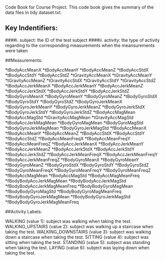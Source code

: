 Code Book for Course Project.
This code book gives the summary of the data files in tidy dataset.txt.

## Key Indentifiers:

####i. subject: the ID of the test subject
####ii. activity: the type of activity regarding to the corresponding measurements when the meansurements were taken

##Measurements:

*tBodyAccMeanX *tBodyAccMeanY *tBodyAccMeanZ *tBodyAccStdX *tBodyAccStdY *tBodyAccStdZ *tGravityAccMeanX *tGravityAccMeanY
*tGravityAccMeanZ *tGravityAccStdX *tGravityAccStdY *tGravityAccStdZ *tBodyAccJerkMeanX *tBodyAccJerkMeanY *tBodyAccJerkMeanZ
*tBodyAccJerkStdX *tBodyAccJerkStdY *tBodyAccJerkStdZ *tBodyGyroMeanX *tBodyGyroMeanY *tBodyGyroMeanZ *tBodyGyroStdX *tBodyGyroStdY
*tBodyGyroStdZ *tBodyGyroJerkMeanX *tBodyGyroJerkMeanY *tBodyGyroJerkMeanZ *tBodyGyroJerkStdX *tBodyGyroJerkStdY *tBodyGyroJerkStdZ
*tBodyAccMagMean *tBodyAccMagStd *tGravityAccMagMean *tGravityAccMagStd *tBodyAccJerkMagMean *tBodyGyroMagMean *tBodyGyroMagStd
*tBodyGyroJerkMagMean *tBodyGyroJerkMagStd *fBodyAccMeanX *fBodyAccMeanY *fBodyAccMeanZ *fBodyAccStdX *fBodyAccStdY *fBodyAccStdZ
*fBodyAccMeanFreqX *fBodyAccMeanFreqY *fBodyAccMeanFreqZ *fBodyAccJerkMeanX *fBodyAccJerkMeanY *fBodyAccJerkMeanZ *fBodyAccJerkStdX
*fBodyAccJerkStdY *fBodyAccJerkStdZ *fBodyAccJerkMeanFreqX *fBodyAccJerkMeanFreqY *fBodyAccJerkMeanFreqZ *fBodyGyroMeanX
*fBodyGyroMeanY *fBodyGyroMeanZ *fBodyGyroStdX *fBodyGyroStdY *fBodyGyroStdZ *fBodyGyroMeanFreqX *fBodyGyroMeanFreqY
*fBodyGyroMeanFreqZ *fBodyAccMagMean *fBodyAccMagStd *fBodyAccMagMeanFreq *fBodyBodyAccJerkMagMean *fBodyBodyAccJerkMagStd
*fBodyBodyAccJerkMagMeanFreq *fBodyBodyGyroMagMean *fBodyBodyGyroMagStd *fBodyBodyGyroMagMeanFreq *fBodyBodyGyroJerkMagMean
*fBodyBodyGyroJerkMagStd *fBodyBodyGyroJerkMagMeanFreq


##Activity Labels:

WALKING (value 1): subject was walking when taking the test.
 WALKING_UPSTAIRS (value 2): subject was walking up a staircase when taking the test.
 WALKING_DOWNSTAIRS (value 3): subject was walking down a staircase when taking the test.
 SITTING (value 4): subject was sitting when taking the test.
 STANDING (value 5): subject was standing when taking the test.
 LAYING (value 6): subject was laying down when taking the test.
